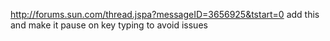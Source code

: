 http://forums.sun.com/thread.jspa?messageID=3656925&tstart=0 add this and make it pause on key typing to avoid issues